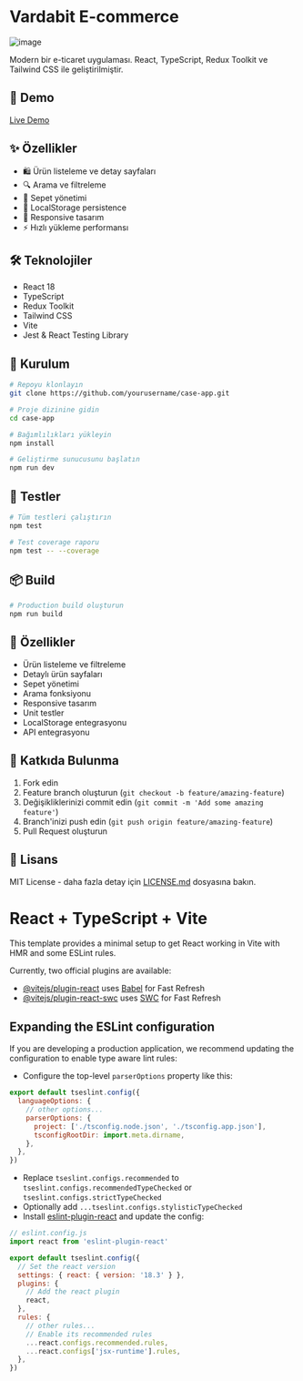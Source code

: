 # Vardabit E-commerce


![image](https://github.com/user-attachments/assets/63518619-e4d0-49fe-b49b-fb7c796cd714)



Modern bir e-ticaret uygulaması. React, TypeScript, Redux Toolkit ve Tailwind CSS ile geliştirilmiştir.

## 🚀 Demo

[Live Demo](https://case-app-jade.vercel.app/)

## ✨ Özellikler

- 🛍️ Ürün listeleme ve detay sayfaları
- 🔍 Arama ve filtreleme
- 🛒 Sepet yönetimi
- 💾 LocalStorage persistence
- 📱 Responsive tasarım
- ⚡ Hızlı yükleme performansı

## 🛠️ Teknolojiler

- React 18
- TypeScript
- Redux Toolkit
- Tailwind CSS
- Vite
- Jest & React Testing Library

## 🚀 Kurulum

```bash
# Repoyu klonlayın
git clone https://github.com/yourusername/case-app.git

# Proje dizinine gidin
cd case-app

# Bağımlılıkları yükleyin
npm install

# Geliştirme sunucusunu başlatın
npm run dev
```

## 📝 Testler

```bash
# Tüm testleri çalıştırın
npm test

# Test coverage raporu
npm test -- --coverage
```

## 📦 Build

```bash
# Production build oluşturun
npm run build
```

## 🌟 Özellikler

- Ürün listeleme ve filtreleme
- Detaylı ürün sayfaları
- Sepet yönetimi
- Arama fonksiyonu
- Responsive tasarım
- Unit testler
- LocalStorage entegrasyonu
- API entegrasyonu

## 🤝 Katkıda Bulunma

1. Fork edin
2. Feature branch oluşturun (`git checkout -b feature/amazing-feature`)
3. Değişikliklerinizi commit edin (`git commit -m 'Add some amazing feature'`)
4. Branch'inizi push edin (`git push origin feature/amazing-feature`)
5. Pull Request oluşturun

## 📄 Lisans

MIT License - daha fazla detay için [LICENSE.md](LICENSE.md) dosyasına bakın.




# React + TypeScript + Vite

This template provides a minimal setup to get React working in Vite with HMR and some ESLint rules.

Currently, two official plugins are available:

- [@vitejs/plugin-react](https://github.com/vitejs/vite-plugin-react/blob/main/packages/plugin-react/README.md) uses [Babel](https://babeljs.io/) for Fast Refresh
- [@vitejs/plugin-react-swc](https://github.com/vitejs/vite-plugin-react-swc) uses [SWC](https://swc.rs/) for Fast Refresh

## Expanding the ESLint configuration

If you are developing a production application, we recommend updating the configuration to enable type aware lint rules:

- Configure the top-level `parserOptions` property like this:

```js
export default tseslint.config({
  languageOptions: {
    // other options...
    parserOptions: {
      project: ['./tsconfig.node.json', './tsconfig.app.json'],
      tsconfigRootDir: import.meta.dirname,
    },
  },
})
```

- Replace `tseslint.configs.recommended` to `tseslint.configs.recommendedTypeChecked` or `tseslint.configs.strictTypeChecked`
- Optionally add `...tseslint.configs.stylisticTypeChecked`
- Install [eslint-plugin-react](https://github.com/jsx-eslint/eslint-plugin-react) and update the config:

```js
// eslint.config.js
import react from 'eslint-plugin-react'

export default tseslint.config({
  // Set the react version
  settings: { react: { version: '18.3' } },
  plugins: {
    // Add the react plugin
    react,
  },
  rules: {
    // other rules...
    // Enable its recommended rules
    ...react.configs.recommended.rules,
    ...react.configs['jsx-runtime'].rules,
  },
})
```
